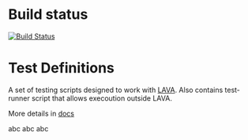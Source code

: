 # Build status
[![Build Status](https://travis-ci.com/Linaro/test-definitions.svg?branch=master)](https://travis-ci.com/Linaro/test-definitions)

# Test Definitions
A set of testing scripts designed to work with [LAVA](http://lavasoftware.org/).
Also contains test-runner script that allows execoution outside LAVA.

More details in [docs](docs/index.md)

abc
abc
abc
